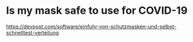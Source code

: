 # Is my mask safe to use for COVID-19

https://devpost.com/software/einfuhr-von-schutzmasken-und-selbst-schnelltest-verteilung